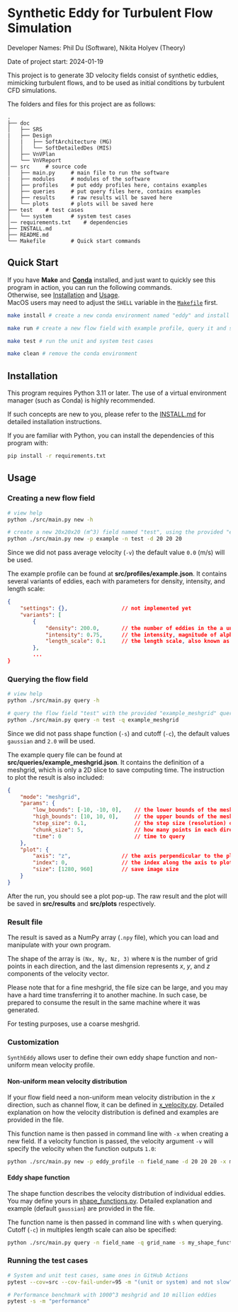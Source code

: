 # Synthetic Eddy for Turbulent Flow Simulation

Developer Names: Phil Du (Software), Nikita Holyev (Theory)

Date of project start: 2024-01-19

This project is to generate 3D velocity fields consist of synthetic eddies, mimicking turbulent flows, and to be used as initial conditions by turbulent CFD simulations.

The folders and files for this project are as follows:

```
.
├── doc                   
│   ├── SRS        
|   ├── Design
│   |   ├── SoftArchitecture (MG)
│   │   └── SoftDetailedDes (MIS)                 
│   ├── VnVPlan 
│   └── VnVReport                
│── src     # source code         
│   ├── main.py     # main file to run the software          
|   ├── modules     # modules of the software
│   ├── profiles    # put eddy profiles here, contains examples
│   ├── queries     # put query files here, contains examples
│   ├── results     # raw results will be saved here
│   └── plots       # plots will be saved here
├── test    # test cases
│   └── system      # system test cases
│── requirements.txt    # dependencies
├── INSTALL.md
├── README.md
└── Makefile        # Quick start commands
```

## Quick Start
If you have **Make** and [**Conda**](https://www.anaconda.com/docs/getting-started/miniconda/install) installed, and just want to quickly see this program in action, you can run the following commands.  
Otherwise, see [Installation](#installation) and [Usage](#usage).  
MacOS users may need to adjust the `SHELL` variable in the [`Makefile`](Makefile) first.
```bash
make install # create a new conda environment named "eddy" and install dependencies

make run # create a new flow field with example profile, query it and see a plot

make test # run the unit and system test cases

make clean # remove the conda environment
```


## Installation
This program requires Python 3.11 or later. The use of a virtual environment manager (such as Conda) is highly recommended. 

If such concepts are new to you, please refer to the [INSTALL.md](INSTALL.md) for detailed installation instructions.

If you are familiar with Python, you can install the dependencies of this program with:
```bash
pip install -r requirements.txt
```


## Usage
### Creating a new flow field
```bash
# view help
python ./src/main.py new -h
```
```bash
# create a new 20x20x20 (m^3) field named "test", using the provided "example" eddy profile
python ./src/main.py new -p example -n test -d 20 20 20
```
Since we did not pass average velocity (`-v`) the default value `0.0` (m/s) will be used.

The example profile can be found at **src/profiles/example.json**. It contains several variants of eddies, each with parameters for density, intensity, and length scale:
```json
{
    "settings": {},                 // not implemented yet
    "variants": [
        {
            "density": 200.0,       // the number of eddies in the a unit volume
            "intensity": 0.75,      // the intensity, magnitude of alpha (see SRS)
            "length_scale": 0.1     // the length scale, also known as sigma (see SRS)
        },
        ...
}
```

### Querying the flow field
```bash
# view help
python ./src/main.py query -h
```
```bash
# query the flow field "test" with the provided "example_meshgrid" query file
python ./src/main.py query -n test -q example_meshgrid
```
Since we did not pass shape function (`-s`) and cutoff (`-c`), the default values `gaussian` and `2.0` will be used.

The example query file can be found at **src/queries/example_meshgrid.json**. It contains the definition of a meshgrid, which is only a 2D slice to save computing time. The instruction to plot the result is also included:
```json
{
    "mode": "meshgrid",
    "params": {
        "low_bounds": [-10, -10, 0],    // the lower bounds of the meshgrid, both z = 0 for 2D
        "high_bounds": [10, 10, 0],     // the upper bounds of the meshgrid, both z = 0 for 2D
        "step_size": 0.1,               // the step size (resolution) of the meshgrid
        "chunk_size": 5,                // how many points in each direction in a chunk
        "time": 0                       // time to query
    },
    "plot": {
        "axis": "z",                // the axis perpendicular to the plot cross-section
        "index": 0,                 // the index along the axis to plot the cross-section
        "size": [1280, 960]         // save image size
    }
} 
```

After the run, you should see a plot pop-up. The raw result and the plot will be saved in **src/results** and **src/plots** respectively.

### Result file
The result is saved as a NumPy array (`.npy` file), which you can load and manipulate with your own program.

The shape of the array is `(Nx, Ny, Nz, 3)` where `N` is the number of grid points in each direction, and the last dimension represents $x$, $y$, and $z$ components of the velocity vector.

Please note that for a fine meshgrid, the file size can be large, and you may have a hard time transferring it to another machine. In such case, be prepared to consume the result in the same machine where it was generated.

For testing purposes, use a coarse meshgrid.

### Customization
`SynthEddy` allows user to define their own eddy shape function and non-uniform mean velocity profile. 

#### Non-uniform mean velocity distribution
If your flow field need a non-uniform mean velocity distribution in the $x$ direction, such as channel flow, it can be defined in [x_velocity.py](src/modules/x_velocity.py). Detailed explanation on how the velocity distribution is defined and examples are provided in the file.

This function name is then passed in command line with `-x` when creating a new field. If a velocity function is passed, the velocity argument `-v` will specify the velocity when the function outputs `1.0`:
```bash
python ./src/main.py new -p eddy_profile -n field_name -d 20 20 20 -x my_x_velocity -v 5.0
```

#### Eddy shape function
The shape function describes the velocity distribution of individual eddies. You may define yours in [shape_functions.py](src/modules/shape_function.py). Detailed explanation and example (default `gaussian`) are provided in the file.

The function name is then passed in command line with `s` when querying. Cutoff (`-c`) in multiples length scale can also be specified:
```bash
python ./src/main.py query -n field_name -q grid_name -s my_shape_function -c 2.0
```

### Running the test cases
```bash
# System and unit test cases, same ones in GitHub Actions
pytest --cov=src --cov-fail-under=95 -m "(unit or system) and not slow"
```
```bash
# Performance benchmark with 1000^3 meshgrid and 10 million eddies
pytest -s -m "performance"
```
